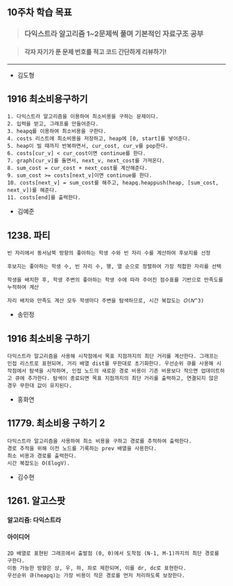 ## 10주차 학습 목표
> ### 다익스트라 알고리즘 1~2문제씩 풀며 기본적인 자료구조 공부

> #### 각자 자기가 푼 문제 번호를 적고 코드 간단하게 리뷰하기! 


***
* 김도형  
## 1916 최소비용구하기
    1. 다익스트라 알고리즘을 이용하여 최소비용을 구하는 문제이다.
    2. 입력을 받고, 그래프를 만들어준다.
    3. heapq를 이용하여 최소비용을 구한다.
    4. costs 리스트에 최소비용을 저장하고, heap에 [0, start]를 넣어준다.
    5. heap이 빌 때까지 반복하면서, cur_cost, cur_v를 pop한다.
    6. costs[cur_v] < cur_cost이면 continue를 한다.
    7. graph[cur_v]를 돌면서, next_v, next_cost를 가져온다.
    8. sum_cost = cur_cost + next_cost를 계산해준다.
    9. sum_cost >= costs[next_v]이면 continue를 한다.
    10. costs[next_v] = sum_cost를 해주고, heapq.heappush(heap, [sum_cost, next_v])를 해준다.
    11. costs[end]를 출력한다.
    
* 김예준
## 1238. 파티

    빈 자리에서 동서남북 방향의 좋아하는 학생 수와 빈 자리 수를 계산하여 후보지를 선정
    
    후보지는 좋아하는 학생 수, 빈 자리 수, 행, 열 순으로 정렬하여 가장 적합한 자리를 선택
    
    학생을 배치한 후, 학생 주변의 좋아하는 학생 수에 따라 주어진 점수표를 기반으로 만족도를 누적하여 계산

    자리 배치와 만족도 계산 모두 학생마다 주변을 탐색하므로, 시간 복잡도는 𝑂(𝑁^3)


* 송민정
## 1916 최소비용 구하기
    다익스트라 알고리즘을 사용해 시작점에서 목표 지점까지의 최단 거리를 계산한다. 그래프는 인접 리스트로 표현되며, 거리 배열 dist를 무한대로 초기화한다. 우선순위 큐를 사용해 시작점에서 탐색을 시작하며, 인접 노드의 새로운 경로 비용이 기존 비용보다 작으면 업데이트하고 큐에 추가한다. 탐색이 종료되면 목표 지점까지의 최단 거리를 출력하고, 연결되지 않은 경우 무한대 값이 유지된다.

* 홍화연

## 11779. 최소비용 구하기 2
    다익스트라 알고리즘을 사용하여 최소 비용을 구하고 경로를 추적하여 출력한다.
    경로 추적을 위해 이전 노드를 기록하는 prev 배열을 사용한다.
    최소 비용과 경로를 출력한다.
    시간 복잡도는 O(ElogV).

* 김수현
## 1261. 알고스팟
#### 알고리즘: 다익스트라
#### 아이디어
    2D 배열로 표현된 그래프에서 출발점 (0, 0)에서 도착점 (N-1, M-1)까지의 최단 경로를 구한다.
    이동 가능한 방향은 상, 우, 하, 좌로 제한되며, 이를 dr, dc로 표현한다.
    우선순위 큐(heapq)는 가장 비용이 작은 경로를 먼저 처리하도록 보장한다.
